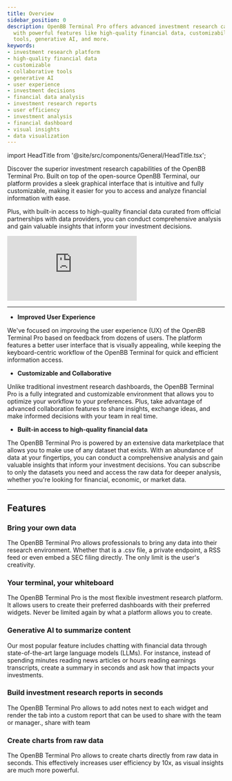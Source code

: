 ```yaml
---
title: Overview
sidebar_position: 0
description: OpenBB Terminal Pro offers advanced investment research capabilities
  with powerful features like high-quality financial data, customizability, collaborative
  tools, generative AI, and more.
keywords:
- investment research platform
- high-quality financial data
- customizable
- collaborative tools
- generative AI
- user experience
- investment decisions
- financial data analysis
- investment research reports
- user efficiency
- investment analysis
- financial dashboard
- visual insights
- data visualization
---
```


import HeadTitle from '@site/src/components/General/HeadTitle.tsx';

<HeadTitle title="OpenBB Terminal Pro Docs" />

Discover the superior investment research capabilities of the OpenBB Terminal Pro. Built on top of the open-source OpenBB Terminal, our platform provides a sleek graphical interface that is intuitive and fully customizable, making it easier for you to access and analyze financial information with ease.

Plus, with built-in access to high-quality financial data curated from official partnerships with data providers, you can conduct comprehensive analysis and gain valuable insights that inform your investment decisions.

<div style={{position: 'relative', paddingBottom: '56.25%', height: '0', overflow: 'hidden', maxWidth: '100%'}}>
    <iframe
        style={{position: 'absolute', top: '0', left: '0', width: '100%', height: '100%', display: 'block', margin: '0 auto'}}
        src="https://www.youtube.com/embed/hz12c9HuQvc?si=S12Qkt1PN506NZpj"
        title="YouTube video player"
        frameBorder="0"
        allow="accelerometer; autoplay; clipboard-write; encrypted-media; gyroscope; picture-in-picture; web-share"
        allowFullScreen>
    </iframe>
</div>

---

- **Improved User Experience**

We've focused on improving the user experience (UX) of the OpenBB Terminal Pro based on feedback from dozens of users. The platform features a better user interface that is visually appealing, while keeping the keyboard-centric workflow of the OpenBB Terminal for quick and efficient information access.

- **Customizable and Collaborative**

Unlike traditional investment research dashboards, the OpenBB Terminal Pro is a fully integrated and customizable environment that allows you to optimize your workflow to your preferences. Plus, take advantage of advanced collaboration features to share insights, exchange ideas, and make informed decisions with your team in real time.

- **Built-in access to high-quality financial data**

The OpenBB Terminal Pro is powered by an extensive data marketplace that allows you to make use of any dataset that exists. With an abundance of data at your fingertips, you can conduct a comprehensive analysis and gain valuable insights that inform your investment decisions. You can subscribe to only the datasets you need and access the raw data for deeper analysis, whether you're looking for financial, economic, or market data.

---

## Features

### Bring your own data

The OpenBB Terminal Pro allows professionals to bring any data into their research environment. Whether that is a .csv file, a private endpoint, a RSS feed or even embed a SEC filing directly. The only limit is the user's creativity.

### Your terminal, your whiteboard

The OpenBB Terminal Pro is the most flexible investment research platform. It allows users to create their preferred dashboards with their preferred widgets. Never be limited again by what a platform allows you to create.

### Generative AI to summarize content

Our most popular feature includes chatting with financial data through state-of-the-art large language models (LLMs). For instance, instead of spending minutes reading news articles or hours reading earnings transcripts, create a summary in seconds and ask how that impacts your investments.

### Build investment research reports in seconds

The OpenBB Terminal Pro allows to add notes next to each widget and render the tab into a custom report that can be used to share with the team or manager., share with team

### Create charts from raw data

The OpenBB Terminal Pro allows to create charts directly from raw data in seconds. This effectively increases user efficiency by 10x, as visual insights are much more powerful.
